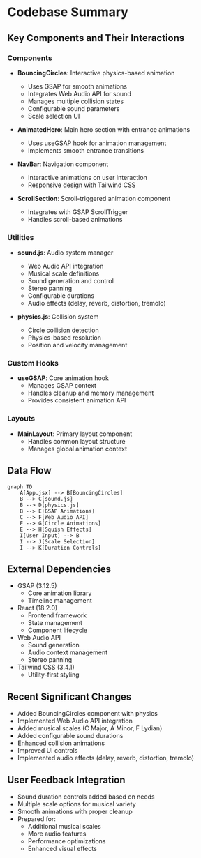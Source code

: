 # Codebase Summary

## Key Components and Their Interactions

### Components
- **BouncingCircles**: Interactive physics-based animation
  - Uses GSAP for smooth animations
  - Integrates Web Audio API for sound
  - Manages multiple collision states
  - Configurable sound parameters
  - Scale selection UI

- **AnimatedHero**: Main hero section with entrance animations
  - Uses useGSAP hook for animation management
  - Implements smooth entrance transitions

- **NavBar**: Navigation component
  - Interactive animations on user interaction
  - Responsive design with Tailwind CSS

- **ScrollSection**: Scroll-triggered animation component
  - Integrates with GSAP ScrollTrigger
  - Handles scroll-based animations

### Utilities
- **sound.js**: Audio system manager
  - Web Audio API integration
  - Musical scale definitions
  - Sound generation and control
  - Stereo panning
  - Configurable durations
  - Audio effects (delay, reverb, distortion, tremolo)

- **physics.js**: Collision system
  - Circle collision detection
  - Physics-based resolution
  - Position and velocity management

### Custom Hooks
- **useGSAP**: Core animation hook
  - Manages GSAP context
  - Handles cleanup and memory management
  - Provides consistent animation API

### Layouts
- **MainLayout**: Primary layout component
  - Handles common layout structure
  - Manages global animation context

## Data Flow
```mermaid
graph TD
    A[App.jsx] --> B[BouncingCircles]
    B --> C[sound.js]
    B --> D[physics.js]
    B --> E[GSAP Animations]
    C --> F[Web Audio API]
    E --> G[Circle Animations]
    E --> H[Squish Effects]
    I[User Input] --> B
    I --> J[Scale Selection]
    I --> K[Duration Controls]
```

## External Dependencies
- GSAP (3.12.5)
  - Core animation library
  - Timeline management
- React (18.2.0)
  - Frontend framework
  - State management
  - Component lifecycle
- Web Audio API
  - Sound generation
  - Audio context management
  - Stereo panning
- Tailwind CSS (3.4.1)
  - Utility-first styling

## Recent Significant Changes
- Added BouncingCircles component with physics
- Implemented Web Audio API integration
- Added musical scales (C Major, A Minor, F Lydian)
- Added configurable sound durations
- Enhanced collision animations
- Improved UI controls
- Implemented audio effects (delay, reverb, distortion, tremolo)

## User Feedback Integration
- Sound duration controls added based on needs
- Multiple scale options for musical variety
- Smooth animations with proper cleanup
- Prepared for:
  - Additional musical scales
  - More audio features
  - Performance optimizations
  - Enhanced visual effects
